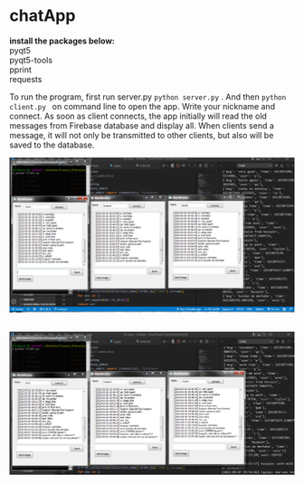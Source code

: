 # chatApp

**install the packages below:**<br>
pyqt5<br>
pyqt5-tools<br>
pprint<br>
requests<br>

To run the program, first run server.py ```python server.py``` . And then ```python client.py ``` on command line to open the app.
Write your nickname and connect. As soon as client connects, the app initially will read the old messages from Firebase database and display all.
When clients send a message, it will not only be transmitted to other clients, but also will be saved to the database. 

![alt text](https://github.com/avni25/chatApp/blob/master/ss1.png)
<br>
<br>

![alt text](https://github.com/avni25/chatApp/blob/master/ss2.png)

